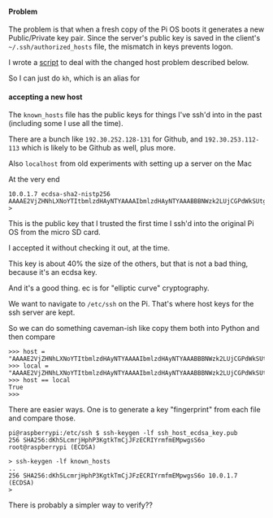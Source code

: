 #### Problem

The problem is that when a fresh copy of the Pi OS boots it generates a new Public/Private key pair.  Since the server's public key is saved in the client's ``~/.ssh/authorized_hosts`` file, the mismatch in keys prevents logon.

I wrote a [script](../unix-cmds/alias.md) to deal with the changed host problem described below.  

So I can just do ``kh``, which is an alias for

#### accepting a new host

The ``known_hosts`` file has the public keys for things I've ssh'd into in the past (including some I use all the time).

There are a bunch like ``192.30.252.128-131`` for Github, and ``192.30.253.112-113`` which is likely to be Github as well, plus more. 

Also ``localhost`` from old experiments with setting up a server on the Mac

At the very end

```
10.0.1.7 ecdsa-sha2-nistp256 AAAAE2VjZHNhLXNoYTItbmlzdHAyNTYAAAAIbmlzdHAyNTYAAABBBNWzk2LUjCGPdWkSUtg3IV8p/cuk+m/BvxwjNI1rNYAUchlUtVf5QYrKXOLLwIWPVungMx1Xln3RsbleE3mC1ak=
>
```

This is the public key that I trusted the first time I ssh'd into the original Pi OS from the micro SD card.

I accepted it without checking it out, at the time.

This key is about 40% the size of the others, but that is not a bad thing, because it's an ecdsa key.  

And it's a good thing.  ec is for "elliptic curve" cryptography.

We want to navigate to ``/etc/ssh`` on the Pi.  That's where host keys for the ssh server are kept.

So we can do something caveman-ish like copy them both into Python and then compare

```
>>> host = "AAAAE2VjZHNhLXNoYTItbmlzdHAyNTYAAAAIbmlzdHAyNTYAAABBBNWzk2LUjCGPdWkSUtg3IV8p/cuk+m/BvxwjNI1rNYAUchlUtVf5QYrKXOLLwIWPVungMx1Xln3RsbleE3mC1ak="
>>> local = "AAAAE2VjZHNhLXNoYTItbmlzdHAyNTYAAAAIbmlzdHAyNTYAAABBBNWzk2LUjCGPdWkSUtg3IV8p/cuk+m/BvxwjNI1rNYAUchlUtVf5QYrKXOLLwIWPVungMx1Xln3RsbleE3mC1ak="
>>> host == local
True
>>>
```

There are easier ways.  One is to generate a key "fingerprint" from each file and compare those.

```
pi@raspberrypi:/etc/ssh $ ssh-keygen -lf ssh_host_ecdsa_key.pub
256 SHA256:dKh5LcmrjHphP3KgtkTmCjJFzECRIYrmfmEMpwgsS6o root@raspberrypi (ECDSA)
```

```
> ssh-keygen -lf known_hosts
..
256 SHA256:dKh5LcmrjHphP3KgtkTmCjJFzECRIYrmfmEMpwgsS6o 10.0.1.7 (ECDSA)
>
```

There is probably a simpler way to verify??
